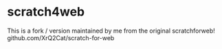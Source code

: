 # scratch4web
This is a fork / version maintained by me from the original scratchforweb! github.com/XrQ2Cat/scratch-for-web
